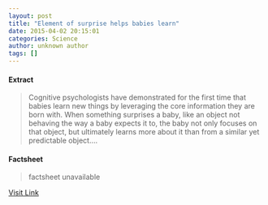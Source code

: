 ```yaml
---
layout: post
title: "Element of surprise helps babies learn"
date: 2015-04-02 20:15:01
categories: Science
author: unknown author
tags: []
---
```



#### Extract
>Cognitive psychologists have demonstrated for the first time that babies learn new things by leveraging the core information they are born with. When something surprises a baby, like an object not behaving the way a baby expects it to, the baby not only focuses on that object, but ultimately learns more about it than from a similar yet predictable object....

#### Factsheet
>factsheet unavailable

[Visit Link](http://feeds.sciencedaily.com/~r/sciencedaily/~3/-talsDYoMqY/150402161501.htm)


